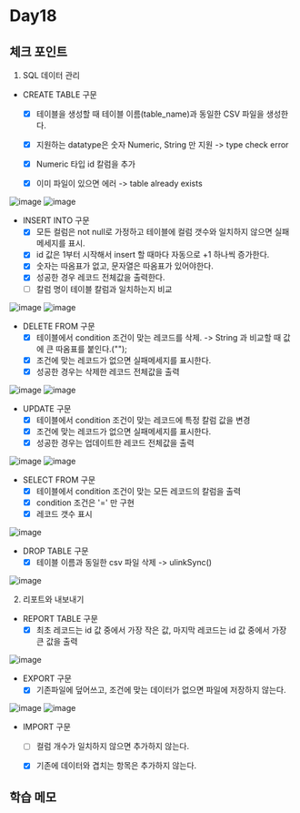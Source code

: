 # Day18

## 체크 포인트

1. SQL 데이터 관리
   
- CREATE TABLE 구문
  - [x] 테이블을 생성할 때 테이블 이름(table_name)과 동일한 CSV 파일을 생성한다. 
  - [x] 지원하는 datatype은 숫자 Numeric, String 만 지원 -> type check error
  - [x] Numeric 타입 id 칼럼을 추가
  - [x] 이미 파일이 있으면 에러 -> table already exists 
  
  
![image](https://user-images.githubusercontent.com/64758931/183991062-bdc5d04d-bb93-44c8-bf98-2e1f89a21181.png)
![image](https://user-images.githubusercontent.com/64758931/183991258-02852530-9132-4315-a909-0a478892133b.png)



- INSERT INTO 구문
  - [x] 모든 컬럼은 not null로 가정하고 테이블에 컬럼 갯수와 일치하지 않으면 실패메세지를 표시.
  - [x] id 값은 1부터 시작해서 insert 할 때마다 자동으로 +1 하나씩 증가한다.
  - [x] 숫자는 따옴표가 없고, 문자열은 따옴표가 있어야한다.
  - [x] 성공한 경우 레코드 전체값을 출력한다. 
  - [ ] 칼럼 명이 테이블 칼럼과 일치하는지 비교

![image](https://user-images.githubusercontent.com/64758931/183993653-9eaa66ab-c38f-43ee-b679-1be0a7f52da6.png)
![image](https://user-images.githubusercontent.com/64758931/183993697-83e5661b-00b4-44cb-9842-89be634ae196.png)


- DELETE FROM 구문
  - [x] 테이블에서 condition 조건이 맞는 레코드를 삭제. -> String 과 비교할 때 값에 큰 따옴표를 붙인다.("");
  - [x] 조건에 맞는 레코드가 없으면 실패메세지를 표시한다.
  - [x] 성공한 경우는 삭제한 레코드 전체값을 출력

![image](https://user-images.githubusercontent.com/64758931/183993916-118641ab-8101-4a3a-8c98-c426a3598213.png)
![image](https://user-images.githubusercontent.com/64758931/183993947-29e440c1-f06b-4465-8a5d-2ef39ef66197.png)


- UPDATE 구문
  - [x] 테이블에서 condition 조건이 맞는 레코드에 특정 칼럼 값을 변경
  - [x] 조건에 맞는 레코드가 없으면 실패메세지를 표시한다.
  - [x] 성공한 경우는 업데이트한 레코드 전체값을 출력 

![image](https://user-images.githubusercontent.com/64758931/183994219-892dde49-357d-4c3e-9943-f5e42be2c327.png)
![image](https://user-images.githubusercontent.com/64758931/183994276-83768699-f3ec-43e6-9c0a-36bd09fc9062.png)



- SELECT FROM 구문
  - [x] 테이블에서 condition 조건이 맞는 모든 레코드의 칼럼을 출력
  - [x] condition 조건은 '=' 만 구현
  - [x] 레코드 갯수 표시

![image](https://user-images.githubusercontent.com/64758931/183994795-9bc9d92d-5936-4d7f-a117-0c278e4baf64.png)


- DROP TABLE 구문
  - [x] 테이블 이름과 동일한 csv 파일 삭제 -> ulinkSync()

![image](https://user-images.githubusercontent.com/64758931/183995002-28936911-3db1-47eb-9f28-88b2bb780cdf.png)

2. 리포트와 내보내기

- REPORT TABLE 구문
  - [x] 최초 레코드는 id 값 중에서 가장 작은 값, 마지막 레코드는 id 값 중에서 가장 큰 값을 출력

![image](https://user-images.githubusercontent.com/64758931/184001564-ebb0f72d-dd6e-461a-b23e-58b6313eda12.png)


- EXPORT 구문
  - [x] 기존파일에 덮어쓰고, 조건에 맞는 데이터가 없으면 파일에 저장하지 않는다.
  
![image](https://user-images.githubusercontent.com/64758931/184041083-e2aa4b64-ae5d-43b0-b353-2da9cf88329e.png)
![image](https://user-images.githubusercontent.com/64758931/184041117-6acb50cc-16a2-4398-92fd-70956cebca50.png)

- IMPORT 구문
  - [ ] 컬럼 개수가 일치하지 않으면 추가하지 않는다.
  - [x] 기존에 데이터와 겹치는 항목은 추가하지 않는다.


## 학습 메모